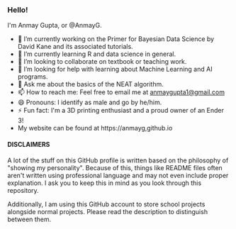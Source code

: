 ### Hello!

I'm Anmay Gupta, or @AnmayG.

- 🔭 I’m currently working on the Primer for Bayesian Data Science by David Kane and its associated tutorials.
- 🌱 I’m currently learning R and data science in general.
- 👯 I’m looking to collaborate on textbook or teaching work.
- 🤔 I’m looking for help with learning about Machine Learning and AI programs.
- 💬 Ask me about the basics of the NEAT algorithm.
- 📫 How to reach me: Feel free to email me at anmaygupta1@gmail.com
- 😄 Pronouns: I identify as male and go by he/him.
- ⚡ Fun fact: I'm a 3D printing enthusiast and a proud owner of an Ender 3!
- My website can be found at https://anmayg,github.io

#### DISCLAIMERS
A lot of the stuff on this GitHub profile is written based on the philosophy of "showing my personality". Because of this, things like README files often aren't written using professional language and may not even include proper explanation. I ask you to keep this in mind as you look through this repository.

Additionally, I am using this GitHub account to store school projects alongside normal projects. Please read the description to distinguish between them.
